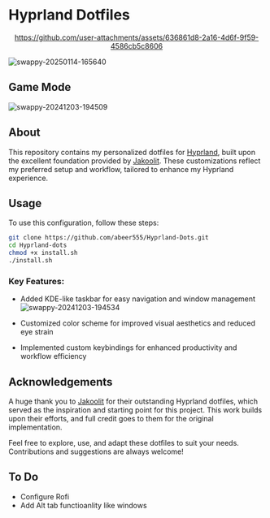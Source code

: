 # Hyprland Dotfiles
<div align="center">

https://github.com/user-attachments/assets/636861d8-2a16-4d6f-9f59-4586cb5c8606

</div>

![swappy-20250114-165640](https://github.com/user-attachments/assets/46734b1e-ce51-4dd9-821e-cc922dda99ab)


## Game Mode

![swappy-20241203-194509](https://github.com/user-attachments/assets/a5ad1994-379c-498a-9893-5cb23439032c)


## About

This repository contains my personalized dotfiles for [Hyprland](https://github.com/hyprwm/Hyprland), built upon the excellent foundation provided by [Jakoolit](https://github.com/JaKooLit). These customizations reflect my preferred setup and workflow, tailored to enhance my Hyprland experience.


## Usage

To use this configuration, follow these steps:

```bash
git clone https://github.com/abeer555/Hyprland-Dots.git
cd Hyprland-dots
chmod +x install.sh
./install.sh
```

### Key Features:
- Added KDE-like taskbar for easy navigation and window management
![swappy-20241203-194534](https://github.com/user-attachments/assets/8e2a7132-de32-4510-a374-b513ebc67dca)

- Customized color scheme for improved visual aesthetics and reduced eye strain
- Implemented custom keybindings for enhanced productivity and workflow efficiency


## Acknowledgements

A huge thank you to [Jakoolit](https://github.com/JaKooLit) for their outstanding Hyprland dotfiles, which served as the inspiration and starting point for this project. This work builds upon their efforts, and full credit goes to them for the original implementation.

Feel free to explore, use, and adapt these dotfiles to suit your needs. Contributions and suggestions are always welcome!

## To Do

- Configure Rofi
- Add Alt tab functioanlity like windows
